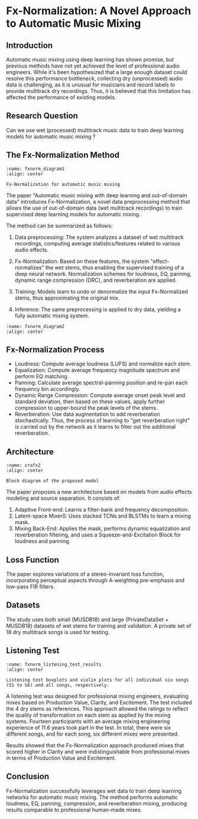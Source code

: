 # Fx-Normalization: A Novel Approach to Automatic Music Mixing

## Introduction

Automatic music mixing using deep learning has shown promise, but previous methods have not yet achieved the level of professional audio engineers. While it's been hypothesized that a large enough dataset could resolve this performance bottleneck, collecting dry (unprocessed) audio data is challenging, as it is unusual for musicians and record labels to provide multitrack dry recordings. Thus, it is believed that this limitation has affected the performance of existing models.

## Research Question

Can we use wet (processed) multitrack music data to train deep learning models for automatic music mixing ?

## The Fx-Normalization Method

```{figure} /assets/figures/fxnorm/fxnorm_diagram1.png
:name: fxnorm_diagram1
:align: center

Fx-Normalization for automatic music mixing

```

The paper "Automatic music mixing with deep learning and out-of-domain data" introduces Fx-Normalization, a novel data preprocessing method that allows the use of out-of-domain data (wet multitrack recordings) to train supervised deep learning models for automatic mixing.

The method can be summarized as follows:

1. Data preprocessing: The system analyzes a dataset of wet multitrack recordings, computing average statistics/features related to various audio effects.

2. Fx-Normalization: Based on these features, the system "effect-normalizes" the wet stems, thus enabling the supervised training of a deep neural network. Normalization schemes for loudness, EQ, panning, dynamic range compression (DRC), and reverberation are applied.

3. Training: Models learn to undo or denormalize the input Fx-Normalized stems, thus approximating the original mix.

4. Inference: The same preprocessing is applied to dry data, yielding a fully automatic mixing system.

```{figure} /assets/figures/fxnorm/fxnorm_diagram2.png
:name: fxnorm_diagram2
:align: center

```

## Fx-Normalization Process

- Loudness: Compute average loudness (LUFS) and normalize each stem.
- Equalization: Compute average frequency magnitude spectrum and perform EQ matching.
- Panning: Calculate average spectral-panning position and re-pan each frequency bin accordingly.
- Dynamic Range Compression: Compute average onset peak level and standard deviation, then based on these values, apply further compression to upper-bound the peak levels of the stems.
- Reverberation: Use data augmentation to add reverberation stochastically. Thus, the process of learning to "get reverberation right" is carried out by the network as it learns to filter out the additional reverberation.

## Architecture

```{figure} /assets/figures/fxnorm/crafx2.png
:name: crafx2
:align: center

Block diagram of the proposed model

```

The paper proposes a new architecture based on models from audio effects modeling and source separation. It consists of:

1. Adaptive Front-end: Learns a filter-bank and frequency decomposition.
2. Latent-space Mixer0: Uses stacked TCNs and BLSTMs to learn a mixing mask.
3. Mixing Back-End: Applies the mask, performs dynamic equalization and reverberation filtering, and uses a Squeeze-and-Excitation Block for loudness and panning.

## Loss Function

The paper explores variations of a stereo-invariant loss function, incorporating perceptual aspects through A-weighting pre-emphasis and low-pass FIR filters.

## Datasets

The study uses both small (MUSDB18) and large (PrivateDataSet + MUSDB18) datasets of wet stems for training and validation. A private set of 18 dry multitrack songs is used for testing.

## Listening Test

```{figure} /assets/figures/fxnorm/fxnorm_listening_test_results.png
:name: fxnorm_listening_test_results
:align: center

Listening test boxplots and violin plots for all individual six songs (S1 to S6) and all songs, respectively.

```

A listening test was designed for professional mixing engineers, evaluating mixes based on Production Value, Clarity, and Excitement. The test included the 4 dry stems as references. This approach allowed the ratings to reflect the quality of transformation on each stem as applied by the mixing systems. Fourteen participants with an average mixing engineering experience of 11.6 years took part in the test. In total, there were six different songs, and for each song, six different mixes were presented. 

Results showed that the Fx-Normalization approach produced mixes that scored higher in Clarity and were indistinguishable from professional mixes in terms of Production Value and Excitement.

## Conclusion

Fx-Normalization successfully leverages wet data to train deep learning networks for automatic music mixing. The method performs automatic loudness, EQ, panning, compression, and reverberation mixing, producing results comparable to professional human-made mixes.

